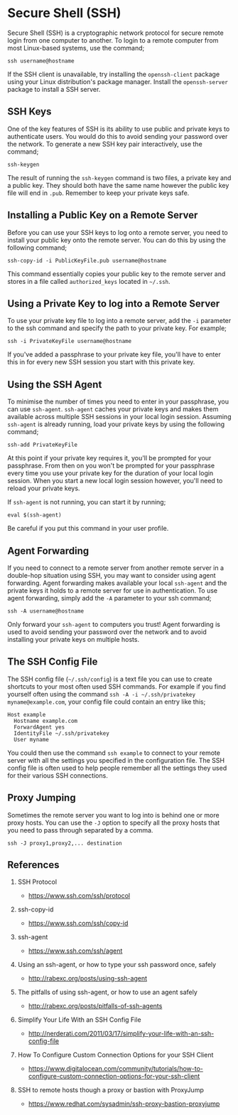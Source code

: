 # Secure Shell (SSH)

Secure Shell (SSH) is a cryptographic network protocol for secure remote login from one computer to another. To login to a remote computer from most Linux-based systems, use the command;

    ssh username@hostname

If the SSH client is unavailable, try installing the `openssh-client` package using your Linux distribution's package manager. Install the `openssh-server` package to install a SSH server.

## SSH Keys

One of the key features of SSH is its ability to use public and private keys to authenticate users. You would do this to avoid sending your password over the network. To generate a new SSH key pair interactively, use the command;

    ssh-keygen

The result of running the `ssh-keygen` command is two files, a private key and a public key. They should both have the same name however the public key file will end in `.pub`. Remember to keep your private keys safe.

## Installing a Public Key on a Remote Server

Before you can use your SSH keys to log onto a remote server, you need to install your public key onto the remote server. You can do this by using the following command;

    ssh-copy-id -i PublicKeyFile.pub username@hostname

This command essentially copies your public key to the remote server and stores in a file called `authorized_keys` located in `~/.ssh`.

## Using a Private Key to log into a Remote Server

To use your private key file to log into a remote server, add the `-i` parameter to the ssh command and specify the path to your private key. For example;

    ssh -i PrivateKeyFile username@hostname

If you've added a passphrase to your private key file, you'll have to enter this in for every new SSH session you start with this private key.

## Using the SSH Agent

To minimise the number of times you need to enter in your passphrase, you can use `ssh-agent`. `ssh-agent` caches your private keys and makes them available across multiple SSH sessions in your local login session. Assuming `ssh-agent` is already running, load your private keys by using the following command;

    ssh-add PrivateKeyFile

At this point if your private key requires it, you'll be prompted for your passphrase. From then on you won't be prompted for your passphrase every time you use your private key for the duration of your local login session. When you start a new local login session however, you'll need to reload your private keys.

If `ssh-agent` is not running, you can start it by running;

    eval $(ssh-agent)

Be careful if you put this command in your user profile.

## Agent Forwarding

If you need to connect to a remote server from another remote server in a double-hop situation using SSH, you may want to consider using agent forwarding. Agent forwarding makes available your local `ssh-agent` and the private keys it holds to a remote server for use in authentication. To use agent forwarding, simply add the `-A` parameter to your ssh command;

    ssh -A username@hostname

Only forward your `ssh-agent` to computers you trust! Agent forwarding is used to avoid sending your password over the network and to avoid installing your private keys on multiple hosts.

## The SSH Config File

The SSH config file (`~/.ssh/config`) is a text file you can use to create shortcuts to your most often used SSH commands. For example if you find yourself often using the command `ssh -A -i ~/.ssh/privatekey myname@example.com`, your config file could contain an entry like this;

    Host example
      Hostname example.com
      ForwardAgent yes
      IdentityFile ~/.ssh/privatekey
      User myname

You could then use the command `ssh example` to connect to your remote server with all the settings you specified in the configuration file. The SSH config file is often used to help people remember all the settings they used for their various SSH connections.

## Proxy Jumping

Sometimes the remote server you want to log into is behind one or more proxy hosts. You can use the `-J` option to specify all the proxy hosts that you need to pass through separated by a comma.

    ssh -J proxy1,proxy2,... destination

## References

1. SSH Protocol

   - <https://www.ssh.com/ssh/protocol>

2. ssh-copy-id

   - <https://www.ssh.com/ssh/copy-id>

3. ssh-agent

   - <https://www.ssh.com/ssh/agent>

4. Using an ssh-agent, or how to type your ssh password once, safely

   - <http://rabexc.org/posts/using-ssh-agent>

5. The pitfalls of using ssh-agent, or how to use an agent safely

   - <http://rabexc.org/posts/pitfalls-of-ssh-agents>

6. Simplify Your Life With an SSH Config File

   - <http://nerderati.com/2011/03/17/simplify-your-life-with-an-ssh-config-file>

7. How To Configure Custom Connection Options for your SSH Client

    - <https://www.digitalocean.com/community/tutorials/how-to-configure-custom-connection-options-for-your-ssh-client>

8. SSH to remote hosts though a proxy or bastion with ProxyJump

    - <https://www.redhat.com/sysadmin/ssh-proxy-bastion-proxyjump>
